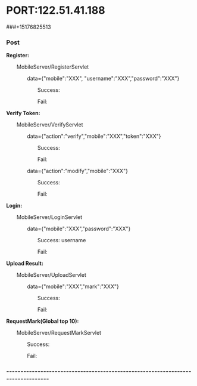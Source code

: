 # PORT:122.51.41.188
###+15176825513
### Post

**Register:**

&emsp;&emsp;MobileServer/RegisterServlet

&emsp;&emsp;&emsp;&emsp;data={"mobile":"XXX", "username":"XXX","password":"XXX"}

&emsp;&emsp;&emsp;&emsp;&emsp;&emsp;Success:

&emsp;&emsp;&emsp;&emsp;&emsp;&emsp;Fail:

**Verify Token:**

&emsp;&emsp;MobileServer/VerifyServlet

&emsp;&emsp;&emsp;&emsp;data={"action":"verify","mobile":"XXX","token":"XXX"}

&emsp;&emsp;&emsp;&emsp;&emsp;&emsp;Success:

&emsp;&emsp;&emsp;&emsp;&emsp;&emsp;Fail:

&emsp;&emsp;&emsp;&emsp;data={"action":"modify","mobile":"XXX"}

&emsp;&emsp;&emsp;&emsp;&emsp;&emsp;Success:

&emsp;&emsp;&emsp;&emsp;&emsp;&emsp;Fail:

**Login:**

&emsp;&emsp;MobileServer/LoginServlet

&emsp;&emsp;&emsp;&emsp;data={"mobile":"XXX","password":"XXX"}

&emsp;&emsp;&emsp;&emsp;&emsp;&emsp;Success: username

&emsp;&emsp;&emsp;&emsp;&emsp;&emsp;Fail:

**Upload Result:**

&emsp;&emsp;MobileServer/UploadServlet

&emsp;&emsp;&emsp;&emsp;data={"mobile":"XXX","mark":"XXX"}

&emsp;&emsp;&emsp;&emsp;&emsp;&emsp;Success:

&emsp;&emsp;&emsp;&emsp;&emsp;&emsp;Fail:

**RequestMark(Global top 10):**

&emsp;&emsp;MobileServer/RequestMarkServlet

&emsp;&emsp;&emsp;&emsp;Success:

&emsp;&emsp;&emsp;&emsp;Fail:

### --------------------------------------------------------------------------------

